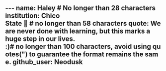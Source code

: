 ​---
name: Haley # No longer than 28 characters
institution: Chico State 🚩 # no longer than 58 characters
quote: We are never done with learning, but this marks a huge step in our lives. :)# no longer than 100 characters, avoid using quotes(") to guarantee the format remains the same.
github_user: Neodusk
---
